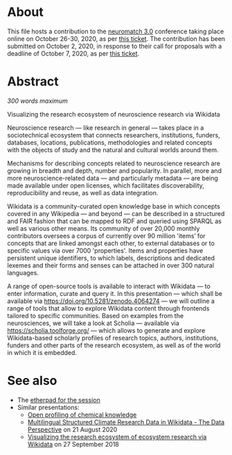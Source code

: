# About

This file hosts a contribution to the [neuromatch 3.0](https://neuromatch.io/) conference taking place online on October 26-30, 2020, as per [this ticket](https://github.com/Daniel-Mietchen/events/issues/701). The contribution has been submitted on October 2, 2020, in response to their call for proposals with a deadline of October 7, 2020, as per [this ticket](https://github.com/Daniel-Mietchen/events/issues/702).

# Abstract

*300 words maximum*

Visualizing the research ecosystem of neuroscience research via Wikidata

Neuroscience research — like research in general — takes place in a sociotechnical ecosystem that connects researchers, institutions, funders, databases, locations, publications, methodologies and related concepts with the objects of study and the natural and cultural worlds around them.

Mechanisms for describing concepts related to neuroscience research are growing in breadth and depth, number and popularity. In parallel, more and more neuroscience-related data — and particularly metadata — are being made available under open licenses, which facilitates discoverability, reproducibility and reuse, as well as data integration.

Wikidata is a community-curated open knowledge base in which concepts covered in any Wikipedia — and beyond — can be described in a structured and FAIR fashion that can be mapped to RDF and queried using SPARQL as well as various other means. Its community of over 20,000 monthly contributors oversees a corpus of currently over 90 million 'items’ for concepts that are linked amongst each other, to external databases or to specific values via over 7000 'properties'. Items and properties have persistent unique identifiers, to which labels, descriptions and dedicated lexemes and their forms and senses can be attached in over 300 natural languages.

A range of open-source tools is available to interact with Wikidata — to enter information, curate and query it. In this presentation — which shall be available via https://doi.org/10.5281/zenodo.4064274 — we will outline a range of tools that allow to explore Wikidata content through frontends tailored to specific communities. Based on examples from the neurosciences, we will take a look at Scholia — available via https://scholia.toolforge.org/ — which allows to generate and explore Wikidata-based scholarly profiles of research topics, authors, institutions, funders and other parts of the research ecosystem, as well as of the world in which it is embedded.


# See also

* The [etherpad for the session](https://etherpad.wikimedia.org/p/zenodo.4064274)
* Similar presentations:
  - [Open profiling of chemical knowledge](https://github.com/Daniel-Mietchen/events/blob/master/Beilstein-Open-Science-Symposium-2020.md)
  - [Multilingual Structured Climate Research Data in Wikidata - The Data Perspective](data-science-in-climate-and-climate-impact-research.md) on 21 August 2020
  - [Visualizing the research ecosystem of ecosystem research via Wikidata](https://github.com/Daniel-Mietchen/events/blob/master/ICEI2018-research-ecosystem.md) on 27 September 2018
  
